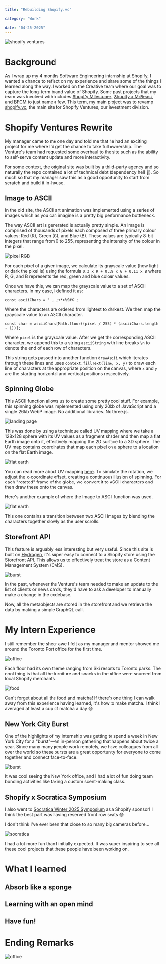 ```yaml
---
title: "Rebuilding Shopify.vc"

category: "Work"

date: "04-25-2025"
---
```


![shopify ventures](/img/blog/shopify/shopify_ventures.webp)

# Background

As I wrap up my 4 months Software Engineering internship at Shopify, I wanted a chance to reflect on my experience and share some of the things I learned along the way. I worked on the Creative team where our goal was to capture the long-term brand value of Shopify. Some past projects that my team was involved with includes [Shopify Milestones](https://milestones.shopify.com/), [Shopify x MrBeast](https://www.shopify.com/mrbeast), and [BFCM](https://bfcm.shopify.com/) to just name a few. This term, my main project was to revamp [shopify.vc](https://shopify.vc/), the main site for Shopify Ventures, our investment division.

# Shopify Ventures Rewrite

My manager came to me one day and told me that he had an exciting project for me where I'd get the chance to take full ownership. The Venture's team had requested some overhaul to the site such as the ability to self-serve content update and more interactivity.

For some context, the original site was built by a third-party agency and so naturally the repo contained a lot of technical debt (dependency hell 🥲). So much so that my manager saw this as a good opportunity to start from scratch and build it in-house.

## Image to ASCII

In the old site, the ASCII art animation was implemented using a series of images which as you can imagine is a pretty big performance bottleneck.

The way ASCII art is generated is actually pretty simple. An image is comprised of thousands of pixels each composed of three primary colour values: Red (R), Green (G), and Blue (B). These values are typically 8-bit integers that range from 0 to 255, representing the intensity of the colour in the pixel.

![pixel RGB](/img/blog/shopify/pixel_rgb.webp)

For each pixel of a given image, we calculate its grayscale value (how light or dark the pixel is) using the formula `0.3 x R + 0.59 x G + 0.11 x B` where R, G, and B represents the red, green and blue colour values.

Once we have this, we can map the grayscale value to a set of ASCII characters. In my case, I defined it as:

`const asciiChars = ' ,:;+*>%S#X';`

Where the characters are ordered from lightest to darkest. We then map the grayscale value to an ASCII character.

`const char = asciiChars[Math.floor((pixel / 255) * (asciiChars.length - 1))];`

Where `pixel` is the grayscale value. After we get the corresponding ASCII character, we append this to a string `asciiString` with line breaks `\n` to denote the end of each row of characters.

This string gets passed into another function `drawAscii` which iterates through these lines and uses `context.fillText(line, x, y)` to draw each line of characters at the appropriate position on the canvas, where `x` and `y` are the starting horizontal and vertical positions respectively.

## Spinning Globe

This ASCII function allows us to create some pretty cool stuff. For example, this spinning globe was implemented using only 20kb of JavaScript and a single 26kb WebP image. No additional libraries. No three.js.

![landing page](/img/blog/shopify/landing.gif)

This was done by using a technique called UV mapping where we take a 128x128 sphere with its UV values as a fragment shader and then map a flat Earth image onto it, effectively mapping the 2D surface to a 3D sphere. The UV map contains coordinates that map each pixel on a sphere to a location on the flat Earth image.

![flat earth](/img/blog/shopify/uv_mapping.png)

You can read more about UV mapping [here](https://en.wikipedia.org/wiki/UV_mapping). To simulate the rotation, we adjust the x-coordinate offset, creating a continuous illusion of spinning. For each "rotated" frame of the globe, we convert it to ASCII characters and then draw these onto the canvas.

Here's another example of where the Image to ASCII function was used.

![flat earth](/img/blog/shopify/differences.gif)

This one contains a transition between two ASCII images by blending the characters together slowly as the user scrolls.

## Storefront API

This feature is arguably less interesting but very useful. Since this site is built on [Hydrogen](https://hydrogen.shopify.dev/), it's super easy to connect to a Shopify store using the Storefront API. This allows us to effectively treat the store as a Content Management System (CMS).

![burst](/img/blog/shopify/storefront.png)

In the past, whenever the Venture's team needed to make an update to the list of clients or news cards, they'd have to ask a developer to manually make a change in the codebase.

Now, all the metaobjects are stored in the storefront and we retrieve the data by making a simple GraphQL call.

# My Intern Experience

I still remember the sheer awe I felt as my manager and mentor showed me around the Toronto Port office for the first time.

![office](/img/blog/shopify/office.webp)

Each floor had its own theme ranging from Ski resorts to Toronto parks. The cool thing is that all the furniture and snacks in the office were sourced from local Shopify merchants.

![food](/img/blog/shopify/food.webp)

Can't forget about all the food and matcha! If there's one thing I can walk away from this experience having learned, it's how to make matcha. I think I averaged at least a cup of matcha a day 😅

## New York City Burst

One of the highlights of my internship was getting to spend a week in New York City for a "burst"—an in-person gathering that happens about twice a year. Since many many people work remotely, we have colleagues from all over the world so these bursts are a great opportunity for everyone to come together and connect face-to-face.

![burst](/img/blog/shopify/burst.webp)

It was cool seeing the New York office, and I had a lot of fun doing team bonding activities like taking a custom scent-making class.

## Shopify x Socratica Symposium

I also went to [Socratica Winter 2025 Symposium](https://symposium.socratica.info/) as a Shopify sponsor! I think the best part was having reserved front row seats 😎

I don't think I've ever been that close to so many big cameras before...

![socratica](/img/blog/shopify/socratica.webp)

I had a lot more fun than I initially expected. It was super inspiring to see all these cool projects that these people have been working on.

# What I learned

## Absorb like a sponge

## Learning with an open mind

## Have fun!

# Ending Remarks

![office](/img/blog/shopify/office.png)
